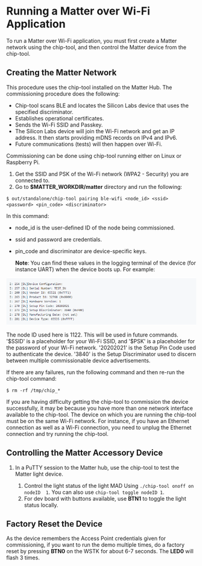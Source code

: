 
# Running a Matter over Wi-Fi Application

To run a Matter over Wi-Fi application, you must first create a Matter network using the chip-tool, and then control the Matter device from the chip-tool.

## Creating the Matter Network

This procedure uses the chip-tool installed on the Matter Hub. The commissioning procedure does the following:

- Chip-tool scans BLE and locates the Silicon Labs device that uses the specified discriminator.
- Establishes operational certificates.
- Sends the Wi-Fi SSID and Passkey.
- The Silicon Labs device will join the Wi-Fi network and get an IP address. It then starts providing mDNS records on IPv4 and IPv6.
- Future communications (tests) will then happen over Wi-Fi.

Commissioning can be done using chip-tool running either on Linux or Raspberry Pi.

1. Get the SSID and PSK of the Wi-Fi network (WPA2 - Security) you are connected to.
2. Go to **$MATTER_WORKDIR/matter** directory and run the following:

```shell
$ out/standalone/chip-tool pairing ble-wifi <node_id> <ssid> <password> <pin_code> <discriminator>
```

In this command:

- node_id is the user-defined ID of the node being commissioned.
- ssid and password are credentials.
- pin_code and discriminator are device-specific keys.

  **Note**: You can find these values in the logging terminal of the device (for instance UART) when the device boots up. For example:

![Device Configuration](./images/device-configuration.png)

The node ID used here is 1122. This will be used in future commands. '\$SSID' is a placeholder for your Wi-Fi SSID, and '\$PSK' is a placeholder for the password of your Wi-Fi network. '20202021' is the Setup Pin Code used to authenticate the device. '3840' is the Setup Discriminator used to discern between multiple commissionable device advertisements.

If there are any failures, run the following command and then re-run the chip-tool command:

```shell
$ rm -rf /tmp/chip_*
```

If you are having difficulty getting the chip-tool to commission the device successfully, it may be because you have more than one network interface available to the chip-tool. The device on which you are running the chip-tool must be on the same Wi-Fi network. For instance, if you have an Ethernet connection as well as a Wi-Fi connection, you need to unplug the Ethernet connection and try running the chip-tool.

## Controlling the Matter Accessory Device

1. In a PuTTY session to the Matter hub, use the chip-tool to test the Matter light device.

   1. Control the light status of the light MAD Using `./chip-tool onoff on nodeID  1`. You can also use  `chip-tool toggle nodeID 1`.
   2. For dev board with buttons available, use **BTN1** to toggle the light status locally.

## Factory Reset the Device

As the device remembers the Access Point credentials given for commissioning, if you want to run the demo multiple times, do a factory reset by pressing **BTN0**
on the WSTK for about 6-7 seconds. The **LED0** will flash 3 times.
